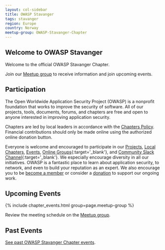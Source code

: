 ```yaml
---
layout: col-sidebar
title: OWASP Stavanger
tags: stavanger
region: Europe
country: Norway
meetup-group: OWASP-Stavanger-Chapter
---
```


## Welcome to OWASP Stavanger

Welcome to the official OWASP Stavanger Chapter.

Join our [Meetup group](https://meetu.ps/c/571JK/1PqgQ/a) to receive information and join upcoming events.

## Participation

The Open Worldwide Application Security Project (OWASP) is a nonprofit foundation that works to improve the security of software. All of our projects, tools, documents, forums, and chapters are free and open to anyone interested in improving application security. 

Chapters are led by local leaders in accordance with the [Chapters Policy](/www-policy/operational/chapters). Financial contributions should only be made online using the authorized online donation button. 

Everyone is welcome and encouraged to participate in our [Projects](/projects/), [Local Chapters](/chapters/), [Events](/events/), [Online Groups](https://groups.google.com/a/owasp.com/){:target='\_blank'}, and [Community Slack Channel](https://owasp.slack.com/){:target='\_blank'}. We especially encourage diversity in all our initiatives. OWASP is a fantastic place to learn about application security, to network, and even to build your reputation as an expert. We also encourage you to be [become a member](/membership/) or consider a [donation](/donate/) to support our ongoing work.

## Upcoming Events
{% include chapter_events.html group=page.meetup-group %}

Review the meeting schedule on the [Meetup group](https://meetu.ps/c/571JK/1PqgQ/a).

## Past Events

[See past OWASP Stavanger Chapter events](https://owasp.org/www-chapter-stavanger/).
